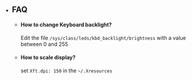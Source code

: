 - ## FAQ
	- #### How to change Keyboard backlight?
	  Edit the file `/sys/class/leds/kbd_backlight/brightness` with a value between 0 and 255
	- #### How to scale display?
	  set `Xft.dpi: 150` in the `~/.Xresources`